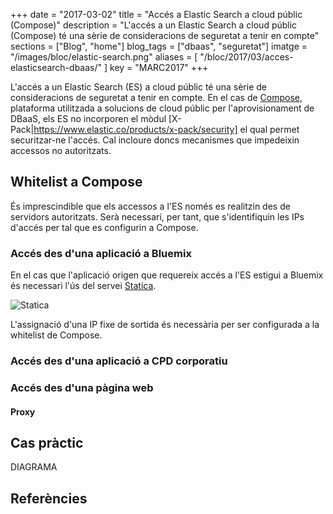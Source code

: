 +++
date        = "2017-03-02"
title       = "Accés a Elastic Search a cloud públic (Compose)"
description = "L'accés a un Elastic Search a cloud públic (Compose) té una sèrie de consideracions de seguretat a tenir en compte"
sections    = ["Blog", "home"]
blog_tags	= ["dbaas", "seguretat"]
imatge 		= "/images/bloc/elastic-search.png"
aliases       = [
"/bloc/2017/03/acces-elasticsearch-dbaas/"
]
key         = "MARC2017"
+++

L'accés a un Elastic Search (ES) a cloud públic té una sèrie de consideracions de seguretat a tenir en compte. En el cas de [Compose](https://www.compose.com/), plataforma utilitzada a solucions de cloud públic per l'aprovisionament de DBaaS, els ES no incorporen el mòdul [X-Pack|https://www.elastic.co/products/x-pack/security] el qual permet securitzar-ne l'accés. Cal incloure doncs mecanismes que impedeixin accessos no autoritzats. 

## Whitelist a Compose

És imprescindible que els accessos a l'ES només es realitzin des de servidors autoritzats. Serà necessari, per tant, que s'identifiquin les IPs d'accés per tal que es configurin a Compose.

### Accés des d'una aplicació a Bluemix

En el cas que l'aplicació origen que requereix accés a l'ES estigui a Bluemix és necessari l'ús del servei [Statica](https://console.ng.bluemix.net/catalog/services/statica).

![Statica](/images/bloc/statica.png)

L'assignació d'una IP fixe de sortida és necessària per ser configurada a la whitelist de Compose.

### Accés des d'una aplicació a CPD corporatiu



### Accés des d'una pàgina web

#### Proxy


## Cas pràctic

DIAGRAMA

## Referències

